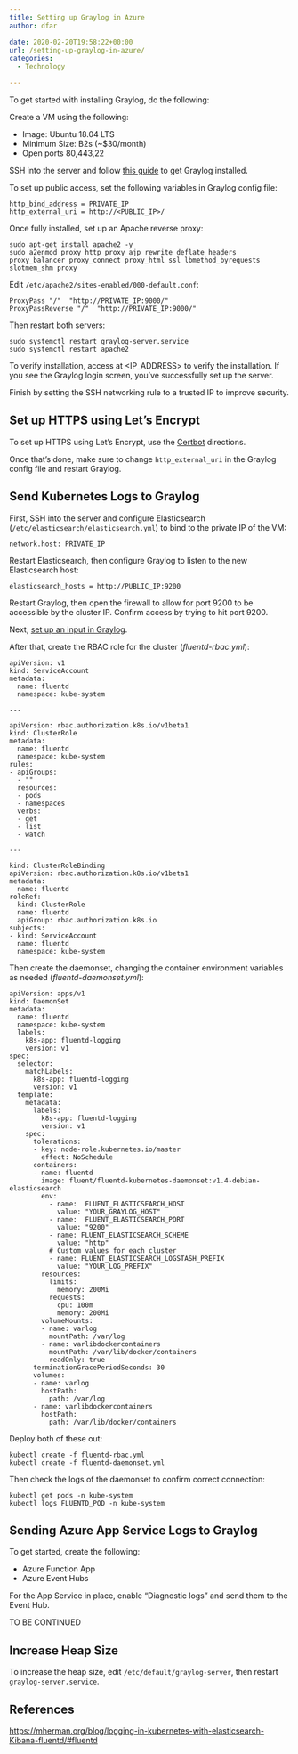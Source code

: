 ```yaml
---
title: Setting up Graylog in Azure
author: dfar

date: 2020-02-20T19:58:22+00:00
url: /setting-up-graylog-in-azure/
categories:
  - Technology

---
```

To get started with installing Graylog, do the following:

Create a VM using the following:

  * Image: Ubuntu 18.04 LTS
  * Minimum Size: B2s (~$30/month)
  * Open ports 80,443,22

SSH into the server and follow <a rel="noreferrer noopener" aria-label="this guide (opens in a new tab)" href="https://docs.graylog.org/en/3.1/pages/installation/os/ubuntu.html" target="_blank">this guide</a> to get Graylog installed.

To set up public access, set the following variables in Graylog config file:

<pre class="wp-block-code"><code>http_bind_address = PRIVATE_IP
http_external_uri = http://&lt;PUBLIC_IP>/</code></pre>

Once fully installed, set up an Apache reverse proxy:

<pre class="wp-block-code"><code>sudo apt-get install apache2 -y
sudo a2enmod proxy_http proxy_ajp rewrite deflate headers proxy_balancer proxy_connect proxy_html ssl lbmethod_byrequests slotmem_shm proxy</code></pre>

Edit `/etc/apache2/sites-enabled/000-default.conf`:

<pre class="wp-block-code"><code>ProxyPass "/"  "http://PRIVATE_IP:9000/"
ProxyPassReverse "/"  "http://PRIVATE_IP:9000/"</code></pre>

Then restart both servers:

<pre class="wp-block-code"><code>sudo systemctl restart graylog-server.service
sudo systemctl restart apache2</code></pre>

To verify installation, access at <IP_ADDRESS> to verify the installation. If you see the Graylog login screen, you&#8217;ve successfully set up the server.

Finish by setting the SSH networking rule to a trusted IP to improve security.

## Set up HTTPS using Let&#8217;s Encrypt

To set up HTTPS using Let&#8217;s Encrypt, use the <a rel="noreferrer noopener" aria-label="Certbot (opens in a new tab)" href="https://certbot.eff.org/lets-encrypt/ubuntubionic-apache" target="_blank">Certbot</a> directions.

Once that&#8217;s done, make sure to change `http_external_uri` in the Graylog config file and restart Graylog.

## Send Kubernetes Logs to Graylog

First, SSH into the server and configure Elasticsearch (`/etc/elasticsearch/elasticsearch.yml`) to bind to the private IP of the VM:

<pre class="wp-block-code"><code>network.host: PRIVATE_IP</code></pre>

Restart Elasticsearch, then configure Graylog to listen to the new Elasticsearch host:

<pre class="wp-block-code"><code>elasticsearch_hosts = http://PUBLIC_IP:9200</code></pre>

Restart Graylog, then open the firewall to allow for port 9200 to be accessible by the cluster IP. Confirm access by trying to hit port 9200.

Next, <a rel="noreferrer noopener" aria-label="set up an input in Graylog (opens in a new tab)" href="https://docs.fluentd.org/how-to-guides/graylog2#prepare-graylog-for-fluentd" target="_blank">set up an input in Graylog</a>.

After that, create the RBAC role for the cluster (_fluentd-rbac.yml_):

<pre class="wp-block-code"><code>apiVersion: v1
kind: ServiceAccount
metadata:
  name: fluentd
  namespace: kube-system

---

apiVersion: rbac.authorization.k8s.io/v1beta1
kind: ClusterRole
metadata:
  name: fluentd
  namespace: kube-system
rules:
- apiGroups:
  - ""
  resources:
  - pods
  - namespaces
  verbs:
  - get
  - list
  - watch

---

kind: ClusterRoleBinding
apiVersion: rbac.authorization.k8s.io/v1beta1
metadata:
  name: fluentd
roleRef:
  kind: ClusterRole
  name: fluentd
  apiGroup: rbac.authorization.k8s.io
subjects:
- kind: ServiceAccount
  name: fluentd
  namespace: kube-system
</code></pre>

Then create the daemonset, changing the container environment variables as needed (_fluentd-daemonset.yml_):

<pre class="wp-block-code"><code>apiVersion: apps/v1
kind: DaemonSet
metadata:
  name: fluentd
  namespace: kube-system
  labels:
    k8s-app: fluentd-logging
    version: v1
spec:
  selector:
    matchLabels:
      k8s-app: fluentd-logging
      version: v1
  template:
    metadata:
      labels:
        k8s-app: fluentd-logging
        version: v1
    spec:
      tolerations:
      - key: node-role.kubernetes.io/master
        effect: NoSchedule
      containers:
      - name: fluentd
        image: fluent/fluentd-kubernetes-daemonset:v1.4-debian-elasticsearch
        env:
          - name:  FLUENT_ELASTICSEARCH_HOST
            value: "YOUR_GRAYLOG_HOST"
          - name:  FLUENT_ELASTICSEARCH_PORT
            value: "9200"
          - name: FLUENT_ELASTICSEARCH_SCHEME
            value: "http"
          # Custom values for each cluster
          - name: FLUENT_ELASTICSEARCH_LOGSTASH_PREFIX
            value: "YOUR_LOG_PREFIX"
        resources:
          limits:
            memory: 200Mi
          requests:
            cpu: 100m
            memory: 200Mi
        volumeMounts:
        - name: varlog
          mountPath: /var/log
        - name: varlibdockercontainers
          mountPath: /var/lib/docker/containers
          readOnly: true
      terminationGracePeriodSeconds: 30
      volumes:
      - name: varlog
        hostPath:
          path: /var/log
      - name: varlibdockercontainers
        hostPath:
          path: /var/lib/docker/containers</code></pre>

Deploy both of these out:

<pre class="wp-block-code"><code>kubectl create -f fluentd-rbac.yml
kubectl create -f fluentd-daemonset.yml</code></pre>

Then check the logs of the daemonset to confirm correct connection:

<pre class="wp-block-code"><code>kubectl get pods -n kube-system
kubectl logs FLUENTD_POD -n kube-system</code></pre>

## Sending Azure App Service Logs to Graylog

To get started, create the following:

  * Azure Function App
  * Azure Event Hubs

For the App Service in place, enable &#8220;Diagnostic logs&#8221; and send them to the Event Hub.

TO BE CONTINUED

## Increase Heap Size

To increase the heap size, edit `/etc/default/graylog-server`, then restart `graylog-server.service`.

## References

<https://mherman.org/blog/logging-in-kubernetes-with-elasticsearch-Kibana-fluentd/#fluentd>